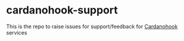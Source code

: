 # cardanohook-support

This is the repo to raise issues for support/feedback for [Cardanohook](https://cardanohook.net/) services
